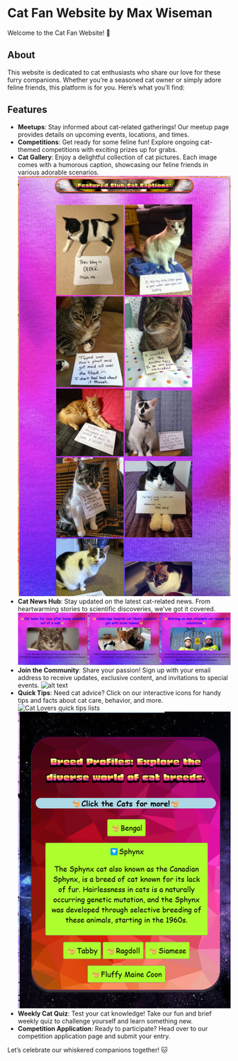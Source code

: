 # Cat Fan Website by Max Wiseman

Welcome to the Cat Fan Website! 🐾

## About
This website is dedicated to cat enthusiasts who share our love for these furry companions. Whether you’re a seasoned cat owner or simply adore feline friends, this platform is for you. Here’s what you’ll find:


## Features
- **Meetups**: Stay informed about cat-related gatherings! Our meetup page provides details on upcoming events, locations, and times.
- **Competitions**: Get ready for some feline fun! Explore ongoing cat-themed competitions with exciting prizes up for grabs.
- **Cat Gallery**: Enjoy a delightful collection of cat pictures. Each image comes with a humorous caption, showcasing our feline friends in various adorable scenarios.
![alt text](assets/images/catgallerypic.png)
- **Cat News Hub**: Stay updated on the latest cat-related news. From heartwarming stories to scientific discoveries, we’ve got it covered.
![Cat Lovers quick tips lists](assets/images/catnews.png)
- **Join the Community**: Share your passion! Sign up with your email address to receive updates, exclusive content, and invitations to special events.
![alt text](assets/images/joincommunity.png)
- **Quick Tips**: Need cat advice? Click on our interactive icons for handy tips and facts about cat care, behavior, and more.
![Cat Lovers quick tips lists](assets/images/catclubpic2.png)
![Cat Lovers quick tips lists](assets/images/catclubpic3.png)
- **Weekly Cat Quiz**: Test your cat knowledge! Take our fun and brief weekly quiz to challenge yourself and learn something new.
- **Competition Application**: Ready to participate? Head over to our competition application page and submit your entry.

Let’s celebrate our whiskered companions together! 🐱